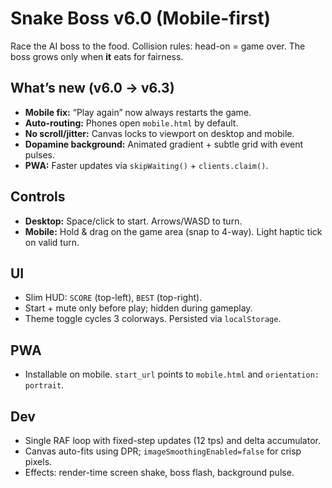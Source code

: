 # Snake Boss v6.0 (Mobile-first)

Race the AI boss to the food. Collision rules: head-on = game over. The boss grows only when **it** eats for fairness.

## What’s new (v6.0 → v6.3)
- **Mobile fix:** “Play again” now always restarts the game.
- **Auto-routing:** Phones open `mobile.html` by default.
- **No scroll/jitter:** Canvas locks to viewport on desktop and mobile.
- **Dopamine background:** Animated gradient + subtle grid with event pulses.
- **PWA:** Faster updates via `skipWaiting()` + `clients.claim()`.

## Controls
- **Desktop:** Space/click to start. Arrows/WASD to turn.
- **Mobile:** Hold & drag on the game area (snap to 4-way). Light haptic tick on valid turn.

## UI
- Slim HUD: `SCORE` (top-left), `BEST` (top-right).
- Start + mute only before play; hidden during gameplay.
- Theme toggle cycles 3 colorways. Persisted via `localStorage`.

## PWA
- Installable on mobile. `start_url` points to `mobile.html` and `orientation: portrait`.

## Dev
- Single RAF loop with fixed-step updates (12 tps) and delta accumulator.
- Canvas auto-fits using DPR; `imageSmoothingEnabled=false` for crisp pixels.
- Effects: render-time screen shake, boss flash, background pulse.
